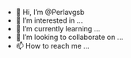 - 👋 Hi, I’m @Perlavgsb
- 👀 I’m interested in ...
- 🌱 I’m currently learning ...
- 💞️ I’m looking to collaborate on ...
- 📫 How to reach me ...

<!---
Perlavgsb/Perlavgsb is a ✨ special ✨ repository because its `README.md` (this file) appears on your GitHub profile.
You can click the Preview link to take a look at your changes.
--->
